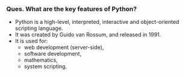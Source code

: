 ### Ques. What are the key features of Python?
* Python is a high-level, interpreted, interactive and object-oriented scripting language.
* It was created by Guido van Rossum, and released in 1991.
* It is used for:
  * web development (server-side),
  * software development,
  * mathematics,
  * system scripting.
